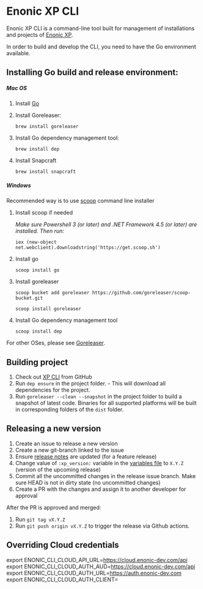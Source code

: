 # Enonic XP CLI

Enonic XP CLI is a command-line tool built for management of installations and projects of [Enonic XP](https://github.com/enonic/xp).

In order to build and develop the CLI, you need to have the Go environment available.

## Installing Go build and release environment:

##### Mac OS

1. Install [Go](https://go.dev/dl/)
 
2. Install Goreleaser:

   `brew install goreleaser`

1. Install Go dependency management tool:

   `brew install dep`

1. Install Snapcraft

   `brew install snapcraft`

##### Windows

Recommended way is to use [scoop](https://scoop.sh/) command line installer

1. Install scoop if needed

   *Make sure Powershell 3 (or later) and .NET Framework 4.5 (or later) are installed. Then run:*

   `iex (new-object net.webclient).downloadstring('https://get.scoop.sh')`
1. Install go

   `scoop install go`
1. Install goreleaser

   `scoop bucket add goreleaser https://github.com/goreleaser/scoop-bucket.git`

   `scoop install goreleaser`
1.  Install Go dependency management tool

    `scoop install dep`

For other OSes, please see [Goreleaser](https://goreleaser.com).

## Building project

1. Check out [XP CLI](https://github.com/enonic/cli-enonic) from GitHub
1. Run `dep ensure` in the project folder.  -  This will download all dependencies for the project.
1. Run `goreleaser --clean --snapshot` in the project folder to build a snapshot of latest code. Binaries for all supported platforms will be built in corresponding folders of the `dist` folder.

## Releasing a new version

1. Create an issue to release a new version
1. Create a new git-branch linked to the issue
1. Ensure [release notes](docs%2Freleases.adoc) are updated (for a feature release)
1. Change value of `:xp_version:` variable in the [variables file](docs%2variables.adoc) to `X.Y.Z` (version of the upcoming release)
1. Commit all the uncommitted changes in the release issue branch. Make sure HEAD is not in dirty state (no uncommitted changes)
1. Create a PR with the changes and assign it to another developer for approval

After the PR is approved and merged:
1. Run `git tag vX.Y.Z`
1. Run `git push origin vX.Y.Z` to trigger the release via Github actions.

## Overriding Cloud credentials

export ENONIC_CLI_CLOUD_API_URL=https://cloud.enonic-dev.com/api
export ENONIC_CLI_CLOUD_AUTH_AUD=https://cloud.enonic-dev.com/api
export ENONIC_CLI_CLOUD_AUTH_URL=https://auth.enonic-dev.com
export ENONIC_CLI_CLOUD_AUTH_CLIENT=<ClientID>
